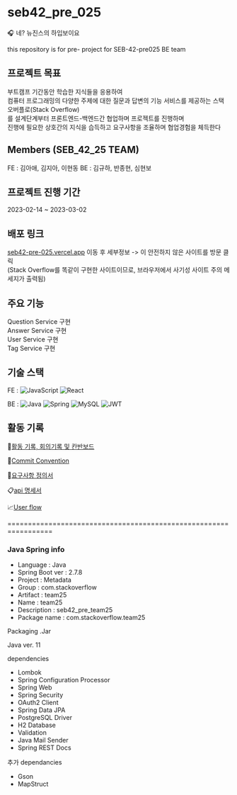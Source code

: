 # seb42_pre_025
:headphones: 네? 뉴진스의 하입보이요

this repository is for pre- project for SEB-42-pre025 BE team

## 프로젝트 목표
부트캠프 기간동안 학습한 지식들을 응용하여  
컴퓨터 프로그래밍의 다양한 주제에 대한 질문과 답변의 기능 서비스를 제공하는 스택 오버플로(Stack Overflow)  
를 설계단계부터 프론트엔드-백엔드간 협업하며 프로젝트를 진행하며  
진행에 필요한 상호간의 지식을 습득하고 요구사항을 조율하며 협업경험을 체득한다

## Members (SEB_42_25 TEAM)
FE : 김아애, 김지아, 이현동
BE : 김규하, 반종현, 심현보

## 프로젝트 진행 기간
2023-02-14 ~ 2023-03-02

## 배포 링크 
[seb42-pre-025.vercel.app](seb42-pre-025.vercel.app) 이동 후
세부정보 -> 이 안전하지 않은 사이트를 방문 클릭  
(Stack Overflow를 똑같이 구현한 사이트이므로, 브라우저에서 사기성 사이트 주의 메세지가 출력됨)

## 주요 기능
Question Service 구현  
Answer Service 구현  
User Service 구현  
Tag Service 구현  

## 기술 스택
FE : ![JavaScript](https://img.shields.io/badge/javascript-%23323330.svg?style=for-the-badge&logo=javascript&logoColor=%23F7DF1E) 
![React](https://img.shields.io/badge/react-%2320232a.svg?style=for-the-badge&logo=react&logoColor=%2361DAFB) 
  
BE : ![Java](https://img.shields.io/badge/java-%23ED8B00.svg?style=for-the-badge&logo=java&logoColor=white)
![Spring](https://img.shields.io/badge/spring-%236DB33F.svg?style=for-the-badge&logo=spring&logoColor=white)
![MySQL](https://img.shields.io/badge/mysql-%2300f.svg?style=for-the-badge&logo=mysql&logoColor=white) 
![JWT](https://img.shields.io/badge/JWT-black?style=for-the-badge&logo=JSON%20web%20tokens)


## 활동 기록

 :scroll:[활동 기록, 회의기록 및 칸반보드](https://www.notion.so/codestates/3df9b9ad27a749d687f360dff69ab7ef)

:bookmark:[Commit Convention](https://www.notion.so/codestates/Commit-Convention-d8239314567e42da92cb958511e799af)

:incoming_envelope:[요구사항 정의서](https://docs.google.com/spreadsheets/d/1WHwyDLI1bqthNM4a_FT1rRkLSApj1W5WoN8jVh_OHOg/edit#gid=1661060620)

:clipboard:[api 명세서](https://docs.google.com/spreadsheets/d/1WHwyDLI1bqthNM4a_FT1rRkLSApj1W5WoN8jVh_OHOg/edit#gid=961764758)

:chart_with_upwards_trend:[User flow](https://www.figma.com/file/uNUbBMMRbvj1bIJcq6d0qG/User-Flow)




=================================================================
### Java Spring info

- Language : Java
- Spring Boot ver : 2.7.8
- Project : Metadata
- Group : com.stackoverflow
- Artifact : team25
- Name : team25
- Description : seb42_pre_team25
- Package name :  com.stackoverflow.team25

Packaging
.Jar

Java ver.
11

dependencies
- Lombok
- Spring Configuration Processor
- Spring Web
- Spring Security
- OAuth2 Client
- Spring Data JPA
- PostgreSQL Driver
- H2 Database
- Validation
- Java Mail Sender
- Spring REST Docs

추가 dependancies
- Gson
- MapStruct




